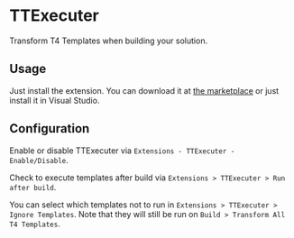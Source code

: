 # TTExecuter

Transform T4 Templates when building your solution. 

## Usage

Just install the extension. You can download it at [the marketplace](https://marketplace.visualstudio.com/items?itemName=TimMaes.ttexecuter) or just install it in Visual Studio.

## Configuration

Enable or disable TTExecuter via `Extensions - TTExecuter - Enable/Disable`.

Check to execute templates after build via `Extensions > TTExecuter > Run after build`.

You can select which templates not to run in `Extensions > TTExecuter > Ignore Templates`. Note that they will still be run on `Build > Transform All T4 Templates`.

